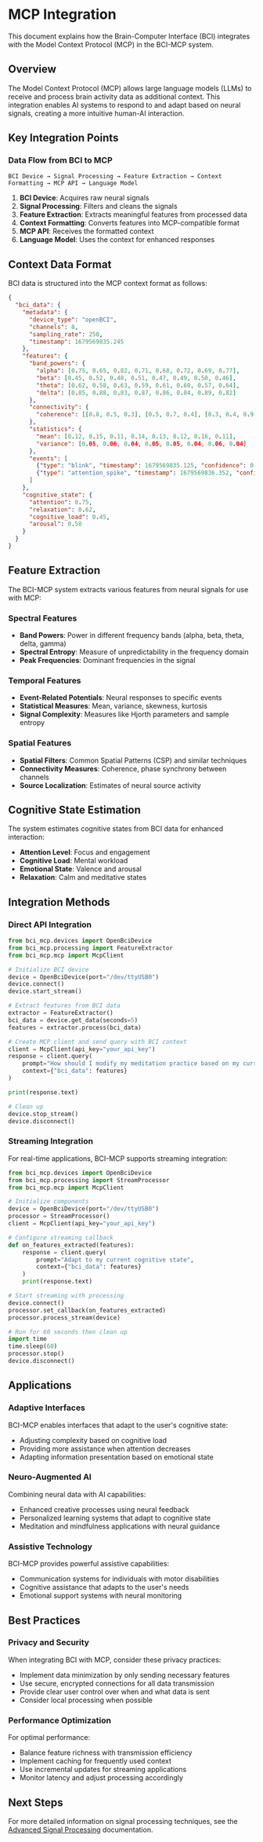 # MCP Integration

This document explains how the Brain-Computer Interface (BCI) integrates with the Model Context Protocol (MCP) in the BCI-MCP system.

## Overview

The Model Context Protocol (MCP) allows large language models (LLMs) to receive and process brain activity data as additional context. This integration enables AI systems to respond to and adapt based on neural signals, creating a more intuitive human-AI interaction.

## Key Integration Points

### Data Flow from BCI to MCP

```
BCI Device → Signal Processing → Feature Extraction → Context Formatting → MCP API → Language Model
```

1. **BCI Device**: Acquires raw neural signals
2. **Signal Processing**: Filters and cleans the signals
3. **Feature Extraction**: Extracts meaningful features from processed data
4. **Context Formatting**: Converts features into MCP-compatible format
5. **MCP API**: Receives the formatted context
6. **Language Model**: Uses the context for enhanced responses

## Context Data Format

BCI data is structured into the MCP context format as follows:

```json
{
  "bci_data": {
    "metadata": {
      "device_type": "openBCI",
      "channels": 8,
      "sampling_rate": 250,
      "timestamp": 1679569835.245
    },
    "features": {
      "band_powers": {
        "alpha": [0.75, 0.65, 0.82, 0.71, 0.68, 0.72, 0.69, 0.77],
        "beta": [0.45, 0.52, 0.48, 0.51, 0.47, 0.49, 0.50, 0.46],
        "theta": [0.62, 0.58, 0.63, 0.59, 0.61, 0.60, 0.57, 0.64],
        "delta": [0.85, 0.88, 0.83, 0.87, 0.86, 0.84, 0.89, 0.82]
      },
      "connectivity": {
        "coherence": [[0.8, 0.5, 0.3], [0.5, 0.7, 0.4], [0.3, 0.4, 0.9]]
      },
      "statistics": {
        "mean": [0.12, 0.15, 0.11, 0.14, 0.13, 0.12, 0.16, 0.11],
        "variance": [0.05, 0.06, 0.04, 0.05, 0.05, 0.04, 0.06, 0.04]
      },
      "events": [
        {"type": "blink", "timestamp": 1679569835.125, "confidence": 0.92},
        {"type": "attention_spike", "timestamp": 1679569836.352, "confidence": 0.87}
      ]
    },
    "cognitive_state": {
      "attention": 0.75,
      "relaxation": 0.62,
      "cognitive_load": 0.45,
      "arousal": 0.58
    }
  }
}
```

## Feature Extraction

The BCI-MCP system extracts various features from neural signals for use with MCP:

### Spectral Features

- **Band Powers**: Power in different frequency bands (alpha, beta, theta, delta, gamma)
- **Spectral Entropy**: Measure of unpredictability in the frequency domain
- **Peak Frequencies**: Dominant frequencies in the signal

### Temporal Features

- **Event-Related Potentials**: Neural responses to specific events
- **Statistical Measures**: Mean, variance, skewness, kurtosis
- **Signal Complexity**: Measures like Hjorth parameters and sample entropy

### Spatial Features

- **Spatial Filters**: Common Spatial Patterns (CSP) and similar techniques
- **Connectivity Measures**: Coherence, phase synchrony between channels
- **Source Localization**: Estimates of neural source activity

## Cognitive State Estimation

The system estimates cognitive states from BCI data for enhanced interaction:

- **Attention Level**: Focus and engagement
- **Cognitive Load**: Mental workload
- **Emotional State**: Valence and arousal
- **Relaxation**: Calm and meditative states

## Integration Methods

### Direct API Integration

```python
from bci_mcp.devices import OpenBciDevice
from bci_mcp.processing import FeatureExtractor
from bci_mcp.mcp import McpClient

# Initialize BCI device
device = OpenBciDevice(port="/dev/ttyUSB0")
device.connect()
device.start_stream()

# Extract features from BCI data
extractor = FeatureExtractor()
bci_data = device.get_data(seconds=5)
features = extractor.process(bci_data)

# Create MCP client and send query with BCI context
client = McpClient(api_key="your_api_key")
response = client.query(
    prompt="How should I modify my meditation practice based on my current state?",
    context={"bci_data": features}
)

print(response.text)

# Clean up
device.stop_stream()
device.disconnect()
```

### Streaming Integration

For real-time applications, BCI-MCP supports streaming integration:

```python
from bci_mcp.devices import OpenBciDevice
from bci_mcp.processing import StreamProcessor
from bci_mcp.mcp import McpClient

# Initialize components
device = OpenBciDevice(port="/dev/ttyUSB0")
processor = StreamProcessor()
client = McpClient(api_key="your_api_key")

# Configure streaming callback
def on_features_extracted(features):
    response = client.query(
        prompt="Adapt to my current cognitive state",
        context={"bci_data": features}
    )
    print(response.text)

# Start streaming with processing
device.connect()
processor.set_callback(on_features_extracted)
processor.process_stream(device)

# Run for 60 seconds then clean up
import time
time.sleep(60)
processor.stop()
device.disconnect()
```

## Applications

### Adaptive Interfaces

BCI-MCP enables interfaces that adapt to the user's cognitive state:

- Adjusting complexity based on cognitive load
- Providing more assistance when attention decreases
- Adapting information presentation based on emotional state

### Neuro-Augmented AI

Combining neural data with AI capabilities:

- Enhanced creative processes using neural feedback
- Personalized learning systems that adapt to cognitive state
- Meditation and mindfulness applications with neural guidance

### Assistive Technology

BCI-MCP provides powerful assistive capabilities:

- Communication systems for individuals with motor disabilities
- Cognitive assistance that adapts to the user's needs
- Emotional support systems with neural monitoring

## Best Practices

### Privacy and Security

When integrating BCI with MCP, consider these privacy practices:

- Implement data minimization by only sending necessary features
- Use secure, encrypted connections for all data transmission
- Provide clear user control over when and what data is sent
- Consider local processing when possible

### Performance Optimization

For optimal performance:

- Balance feature richness with transmission efficiency
- Implement caching for frequently used context
- Use incremental updates for streaming applications
- Monitor latency and adjust processing accordingly

## Next Steps

For more detailed information on signal processing techniques, see the [Advanced Signal Processing](signal-processing.md) documentation.